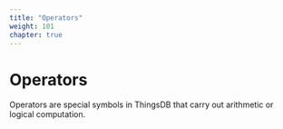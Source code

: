 ```yaml
---
title: "Operators"
weight: 101
chapter: true
---
```


# Operators

Operators are special symbols in ThingsDB that carry out arithmetic or logical computation.
